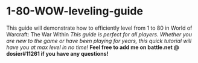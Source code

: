 # **1-80-WOW-leveling-guide**
This guide will demonstrate how to efficiently level from 1 to 80 in World of Warcraft: The War Within
*This guide is perfect for all players. Whether you are new to the game or have been playing for years, this quick tutorial will have you at max level in no time!*
**Feel free to add me on battle.net @ dosier#11261 if you have any questions!**
